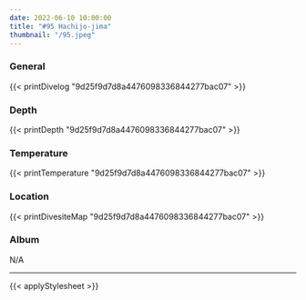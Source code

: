 ```yaml
---
date: 2022-06-10 10:00:00
title: "#95 Hachijo-jima"
thumbnail: "/95.jpeg"
---
```


### General

{{< printDivelog "9d25f9d7d8a4476098336844277bac07" >}}

### Depth

{{< printDepth "9d25f9d7d8a4476098336844277bac07" >}}

### Temperature

{{< printTemperature "9d25f9d7d8a4476098336844277bac07" >}}

### Location

{{< printDivesiteMap "9d25f9d7d8a4476098336844277bac07" >}}

### Album

N/A

---

{{< applyStylesheet >}}
